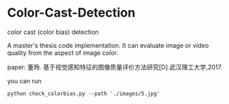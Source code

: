 # Color-Cast-Detection
color cast (color bias) detection

A master's thesis code implementation. It can evaluate image or video quality from the aspect of image color.

paper: 董玲. 基于视觉感知特征的图像质量评价方法研究[D].武汉理工大学,2017.

you can run

`python check_colorbias.py --path './images/5.jpg'`
